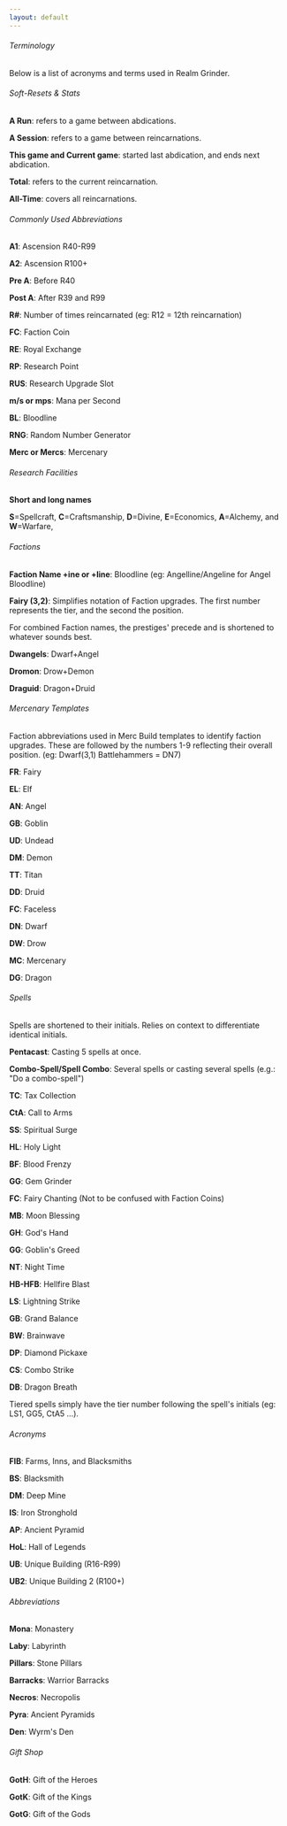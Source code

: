 ```yaml
---
layout: default
---
```


###### Terminology

Below is a list of acronyms and terms used in Realm Grinder.

###### Soft-Resets & Stats

**A Run**: refers to a game between abdications.

**A Session**: refers to a game between reincarnations.

**This game and Current game**: started last abdication, and ends next abdication.

**Total**: refers to the current reincarnation.

**All-Time**: covers all reincarnations.

###### Commonly Used Abbreviations

**A1**: Ascension R40-R99

**A2**: Ascension R100+

**Pre A**: Before R40

**Post A**: After R39 and R99

**R#**: Number of times reincarnated (eg: R12 = 12th reincarnation)

**FC**: Faction Coin

**RE**: Royal Exchange

**RP**: Research Point

**RUS**: Research Upgrade Slot

**m/s or mps**: Mana per Second

**BL**: Bloodline

**RNG**: Random Number Generator

**Merc or Mercs**: Mercenary

###### Research Facilities

**Short and long names**

**S**=Spellcraft, **C**=Craftsmanship, **D**=Divine, **E**=Economics, **A**=Alchemy, and **W**=Warfare,

###### Factions

**Faction Name +ine or +line**: Bloodline (eg: Angelline/Angeline for Angel Bloodline)

**Fairy (3,2)**: Simplifies notation of Faction upgrades. The first number represents the tier, and the second the position.

For combined Faction names, the prestiges' precede and is shortened to whatever sounds best.

**Dwangels**: Dwarf+Angel

**Dromon**: Drow+Demon

**Draguid**: Dragon+Druid

###### Mercenary Templates

Faction abbreviations used in Merc Build templates to identify faction upgrades. These are followed by the numbers 1-9 reflecting their overall position. (eg: Dwarf(3,1) Battlehammers = DN7)

**FR**: Fairy

**EL**: Elf

**AN**: Angel

**GB**: Goblin

**UD**: Undead

**DM**: Demon

**TT**: Titan

**DD**: Druid

**FC**: Faceless

**DN**: Dwarf

**DW**: Drow

**MC**: Mercenary

**DG**: Dragon

###### Spells

Spells are shortened to their initials. Relies on context to differentiate identical initials.

**Pentacast**: Casting 5 spells at once.

**Combo-Spell/Spell Combo**: Several spells or casting several spells (e.g.: "Do a combo-spell")

**TC**: Tax Collection

**CtA**: Call to Arms

**SS**: Spiritual Surge

**HL**: Holy Light

**BF**: Blood Frenzy

**GG**: Gem Grinder

**FC**: Fairy Chanting (Not to be confused with Faction Coins)

**MB**: Moon Blessing

**GH**: God's Hand

**GG**: Goblin's Greed

**NT**: Night Time

**HB-HFB**: Hellfire Blast

**LS**: Lightning Strike

**GB**: Grand Balance

**BW**: Brainwave

**DP**: Diamond Pickaxe

**CS**: Combo Strike

**DB**: Dragon Breath

Tiered spells simply have the tier number following the spell's initials (eg: LS1, GG5, CtA5 ...).

###### Acronyms

**FIB**: Farms, Inns, and Blacksmiths

**BS**: Blacksmith

**DM**: Deep Mine

**IS**: Iron Stronghold

**AP**: Ancient Pyramid

**HoL**: Hall of Legends

**UB**: Unique Building (R16-R99)

**UB2**: Unique Building 2 (R100+)

###### Abbreviations

**Mona**: Monastery

**Laby**: Labyrinth

**Pillars**: Stone Pillars

**Barracks**: Warrior Barracks

**Necros**: Necropolis

**Pyra**: Ancient Pyramids

**Den**: Wyrm's Den

###### Gift Shop

**GotH**: Gift of the Heroes

**GotK**: Gift of the Kings

**GotG**: Gift of the Gods

